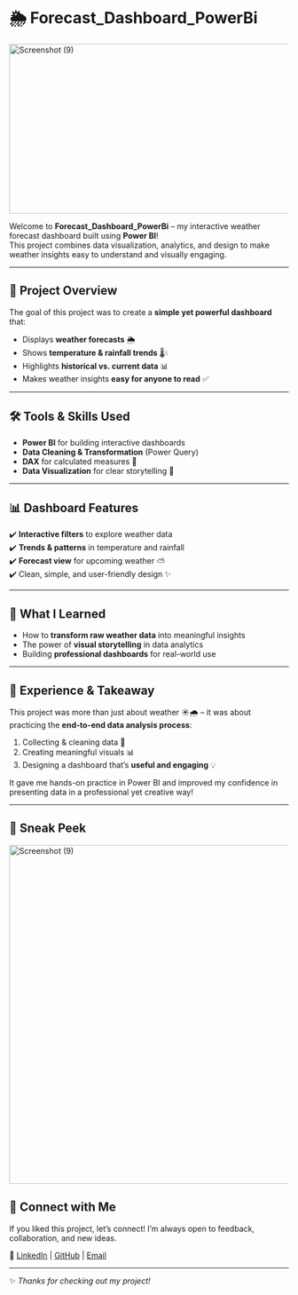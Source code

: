 # 🌦️ Forecast_Dashboard_PowerBi  
<img width="544" height="306" alt="Screenshot (9)" src="https://github.com/user-attachments/assets/8fa2e4f3-290c-4e74-be96-01d5613aace7" />

Welcome to **Forecast_Dashboard_PowerBi** – my interactive weather forecast dashboard built using **Power BI**!  
This project combines data visualization, analytics, and design to make weather insights easy to understand and visually engaging.  

---

## 📌 Project Overview  
The goal of this project was to create a **simple yet powerful dashboard** that:  
- Displays **weather forecasts** 🌦️  
- Shows **temperature & rainfall trends** 🌡️💧  
- Highlights **historical vs. current data** 📊  
- Makes weather insights **easy for anyone to read** ✅  

---

## 🛠️ Tools & Skills Used  
- **Power BI** for building interactive dashboards  
- **Data Cleaning & Transformation** (Power Query)  
- **DAX** for calculated measures 📐  
- **Data Visualization** for clear storytelling 🎨  

---

## 📊 Dashboard Features  
✔️ **Interactive filters** to explore weather data  
✔️ **Trends & patterns** in temperature and rainfall  
✔️ **Forecast view** for upcoming weather ⛅  
✔️ Clean, simple, and user-friendly design ✨  

---

## 🎯 What I Learned  
- How to **transform raw weather data** into meaningful insights  
- The power of **visual storytelling** in data analytics  
- Building **professional dashboards** for real-world use  

---

## 🚀 Experience & Takeaway  
This project was more than just about weather ☀️🌧️ – it was about practicing the **end-to-end data analysis process**:  
1. Collecting & cleaning data 🧹  
2. Creating meaningful visuals 📊  
3. Designing a dashboard that’s **useful and engaging** 💡  

It gave me hands-on practice in Power BI and improved my confidence in presenting data in a professional yet creative way!  

---

## 📸 Sneak Peek  
<img width="1087" height="611" alt="Screenshot (9)" src="https://github.com/user-attachments/assets/8fa2e4f3-290c-4e74-be96-01d5613aace7" />

## 🤝 Connect with Me  
If you liked this project, let’s connect! I’m always open to feedback, collaboration, and new ideas.  

🔗 [LinkedIn](#) | [GitHub](#) | [Email](#)  

---
✨ *Thanks for checking out my project!*  

